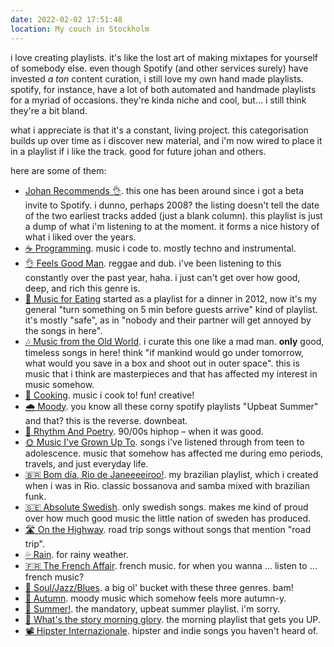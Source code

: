 ```yaml
---
date: 2022-02-02 17:51:48
location: My couch in Stockholm
---
```


i love creating playlists. it's like the lost art of making mixtapes for yourself of somebody else. even though Spotify (and other services surely) have invested _a ton_ content curation, i still love my own hand made playlists. spotify, for instance, have a lot of both automated and handmade playlists for a myriad of occasions. they're kinda niche and cool, but… i still think they're a bit bland.

what i appreciate is that it's a constant, living project. this categorisation builds up over time as i discover new material, and i'm now wired to place it in a playlist if i like the track. good for future johan and others.

here are some of them:

-   [Johan Recommends 👌](https://open.spotify.com/playlist/1Ldhvei26A52VXc1ErGFE3?si=7784bde2b4864c83). this one has been around since i got a beta invite to Spotify. i dunno, perhaps 2008? the listing doesn't tell the date of the two earliest tracks added (just a blank column). this playlist is just a dump of what i'm listening to at the moment. it forms a nice history of what i liked over the years.
-   [☕ Programming](https://open.spotify.com/playlist/2mtlhuFVOFMn6Ho3JmrLc2?si=01e2e74df939457c). music i code to. mostly techno and instrumental.
-   [👌 Feels Good Man](https://open.spotify.com/playlist/6sQMuWwPINJiLZUJK4Z3uD?si=c1900108fe7946fa). reggae and dub. i've been listening to this constantly over the past year, haha. i just can't get over how good, deep, and rich this genre is.
-   [💑 Music for Eating](https://open.spotify.com/playlist/5nh0YK8EONkjzOnbA3BhUY?si=bb2ee94098424d68) started as a playlist for a dinner in 2012, now it's my general "turn something on 5 min before guests arrive" kind of playlist. it's mostly "safe", as in "nobody and their partner will get annoyed by the songs in here".
-   [🎶 Music from the Old World](https://open.spotify.com/playlist/7q5ibEnI11LGt6OfPdUiYF?si=71eee722055a42e7). i curate this one like a mad man. **only** good, timeless songs in here! think "if mankind would go under tomorrow, what would you save in a box and shoot out in outer space". this is music that i think are masterpieces and that has affected my interest in music somehow.
-   [🍝 Cooking](https://open.spotify.com/playlist/1gogip1RT6OUnbvdnTi6Pl?si=ac2453416add46c0). music i cook to! fun! creative!
-   [🌧 Moody](https://open.spotify.com/playlist/59nplETeaMx3BmSJ0HmueD?si=40dfed3c765943a3). you know all these corny spotify playlists "Upbeat Summer" and that? this is the reverse. downbeat.
-   [🔫 Rhythm And Poetry](https://open.spotify.com/playlist/7iN8d1FOc4MPI1kdviSaKz?si=7fd232edf03940f4). 90/00s hiphop – when it was good.
-   [🌞 Music I've Grown Up To](https://open.spotify.com/playlist/078GhmeGcbKJgRZD8dy6Rk?si=d2e15235ff4e45cf). songs i've listened through from teen to adolescence. music that somehow has affected me during emo periods, travels, and just everyday life.
-   [🇧🇷 Bom día, Rio de Janeeeeiroo!](https://open.spotify.com/playlist/3BNTm0AP9uiM0KIXc8iHEr?si=170da54d9da443c1). my brazilian playlist, which i created when i was in Rio. classic bossanova and samba mixed with brazilian funk.
-   [🇸🇪 Absolute Swedish](https://open.spotify.com/playlist/5oJPfALfNLPFrq5gxWuude?si=982a8f0ae3e44338). only swedish songs. makes me kind of proud over how much good music the little nation of sweden has produced.
-   [🛣 On the Highway](https://open.spotify.com/playlist/6iXHobR6yJaPqgBaaL64xX?si=dd229408c5bf4121). road trip songs without songs that mention "road trip".
-   [💦 Rain](https://open.spotify.com/playlist/3nuTeGLROOyh5t4VMKTp13?si=2262e0a243c74c16). for rainy weather.
-   [🇫🇷 The French Affair](https://open.spotify.com/playlist/5zFLAiAjNowbHSSgMOC4RE?si=0cf90c6f01d44928). french music. for when you wanna … listen to … french music?
-   [🎸 Soul/Jazz/Blues](https://open.spotify.com/playlist/4M9CK0W1O4Kcdqz5Yy2Qzh?si=6343cd67b7c94935). a big ol' bucket with these three genres. bam!
-   [🍂 Autumn](https://open.spotify.com/playlist/0C0bD6e5aOZqPwPgVl9Ail?si=5ca31048878e4ec1). moody music which somehow feels more autumn-y.
-   [🌻 Summer!](https://open.spotify.com/playlist/5eItx1PWuOqZ6wKjcq6MFv?si=69f8937279744315). the mandatory, upbeat summer playlist. i'm sorry.
-   [🌅 What's the story morning glory](https://open.spotify.com/playlist/1F3AXwgZIi90ArZb9Vwykb?si=1efe867ebf114bce). the morning playlist that gets you UP.
-   [📽 Hipster Internazionale](https://open.spotify.com/playlist/4vX0My1z66vnhiequGGdYM?si=7a538d36e04147e7). hipster and indie songs you haven't heard of.
